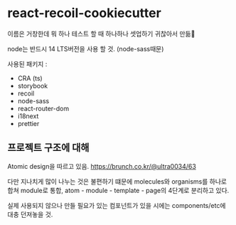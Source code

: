 # react-recoil-cookiecutter

이름은 거창한데 뭐 하나 테스트 할 때 하나하나 셋업하기 귀찮아서 만듦🐸

node는 반드시 14 LTS버전을 사용 할 것. (node-sass때문)

사용된 패키지 : 
- CRA (ts)
- storybook
- recoil
- node-sass
- react-router-dom
- i18next
- prettier


## 프로젝트 구조에 대해

Atomic design을 따르고 있음.
https://brunch.co.kr/@ultra0034/63

다만 지나치게 많이 나누는 것은 불편하기 떄문에 molecules와 organisms를 하나로 합쳐 module로 통합, atom - module - template - page의 4단계로 분리하고 있다.

실제 사용되지 않으나 만들 필요가 있는 컴포넌트가 있을 시에는 components/etc에 대충 던져놓을 것.

